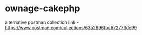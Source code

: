 # ownage-cakephp

alternative postman collection link - https://www.postman.com/collections/63a2696fbc672773de99